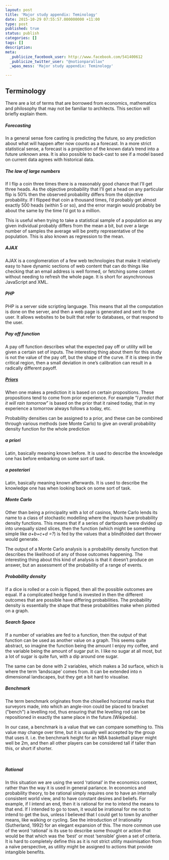 ```yaml
---
layout: post
title: 'Major study appendix: Teminology'
date: 2015-10-29 07:55:57.000000000 +11:00
type: post
published: true
status: publish
categories: []
tags: []
description:
meta:
  _publicize_facebook_user: http://www.facebook.com/541400612
  _publicize_twitter_user: "@notionparallax"
  _wpas_mess: 'Major study appendix: Teminology'

---
```

<p><!--more--></p>
<h2><a name="_Toc260017732"></a>Terminology</h2>
<p>There are a lot of terms that are borrowed from economics, mathematics and philosophy that may not be familiar to architects. This section will briefly explain them.</p>
<h5>Forecasting</h5>
<p>In a general sense fore casting is predicting the future, so any prediction about what will happen after now counts as a forecast. In a more strict statistical sense, a forecast is a projection of the known data’s trend into a future unknown area. It is also possible to back-cast to see if a model based on current data agrees with historical data.</p>
<h5>The law of large numbers</h5>
<p>If I flip a coin three times there is a reasonably good chance that I’ll get three heads. As the objective probability that I’ll get a head on any particular flip is 50% then the observed probability differs from the objective probability. If I flipped that coin a thousand times, I’d probably get almost exactly 500 heads (within 5 or so), and the error margin would probably be about the same by the time I’d got to a million.</p>
<p>This is useful when trying to take a statistical sample of a population as any given individual probably differs from the mean a bit, but over a large number of samples the average will be pretty representative of the population. This is also known as regression to the mean.</p>
<h5>AJAX</h5>
<p>AJAX is a conglomeration of a few web technologies that make it relatively easy to have dynamic sections of web content that can do things like checking that an email address is well formed, or fetching some content without needing to refresh the whole page. It is short for asynchronous JavaScript and XML.</p>
<h5>PHP</h5>
<p>PHP is a server side scripting language. This means that all the computation is done on the server, and then a web page is generated and sent to the user. It allows websites to be built that refer to databases, or that respond to the user.</p>
<h5>Pay off function</h5>
<p>A pay off function describes what the expected pay off or utility will be given a certain set of inputs. The interesting thing about them for this study is not the value of the pay off, but the shape of the curve. If it is steep in the critical region, then a small deviation in one’s calibration can result in a radically different payoff.</p>
<h5><a href="http://en.wikipedia.org/wiki/Prior_probability">Priors</a></h5>
<p>When one makes a prediction it is based on certain propositions. These propositions tend to come from prior experience. For example “<em>I predict that it will rain tomorrow</em>” is based on the prior that it rained today, that in my experience a tomorrow always follows a today, etc.</p>
<p>Probability densities can be assigned to a prior, and these can be combined through various methods (see Monte Carlo) to give an overall probability density function for the whole prediction</p>
<h5>a priori</h5>
<p>Latin, basically meaning known before. It is used to describe the knowledge one has before embarking on some sort of task.</p>
<h5>a posteriori</h5>
<p>Latin, basically meaning known afterwards. It is used to describe the knowledge one has when looking back on some sort of task.</p>
<h5>Monte Carlo</h5>
<p>Other than being a principality with a lot of casinos, Monte Carlo lends its name to a class of stochastic modelling where the inputs have probability density functions. This means that if a series of dartboards were divided up into unequally sized slices, then the function (which might be something simple like <em>a+b+c+d =?</em>) is fed by the values that a blindfolded dart thrower would generate.</p>
<p>The output of a Monte Carlo analysis is a probability density function that describes the likelihood of any of those outcomes happening. The interesting thing about this kind of analysis is that it doesn’t produce <em>an</em> answer, but an assessment of the probability of a range of events.</p>
<h5>Probability density</h5>
<p>If a dice is rolled or a coin is flipped, then all the possible outcomes are equal. If a complicated hedge fund is invested in then the different outcomes that are possible have differing probabilities. The probability density is essentially the shape that these probabilities make when plotted on a graph.</p>
<h5>Search Space</h5>
<p>If a number of variables are fed to a function, then the output of that function can be used as another value on a graph. This seems quite abstract, so imagine the function being the amount I enjoy my coffee, and the variable being the amount of sugar put in. I like no sugar at all most, but a lot of sugar is quite fun, with a dip around one sugar.</p>
<p>The same can be done with 2 variables, which makes a 3d surface, which is where the term ‘landscape’ comes from. It can be extended into n dimensional landscapes, but they get a bit hard to visualise.</p>
<h5>Benchmark</h5>
<p>The term benchmark originates from the chiselled horizontal marks that surveyors made, into which an angle-iron could be placed to bracket ("bench") a levelling rod, thus ensuring that the levelling rod can be repositioned in exactly the same place in the future.(Wikipedia).</p>
<p>In our case, a benchmark is a value that we can compare something to. This value may change over time, but it is usually well accepted by the group that uses it. i.e. the benchmark height for an NBA basketball player might well be 2m, and then all other players can be considered tall if taller than this, or short if shorter.</p>
<p><strong> </strong></p>
<h5>Rational</h5>
<p>In this situation we are using the word ‘rational’ in the economics context, rather than the way it is used in general parlance. In economics and probability theory, to be rational simply requires one to have an internally consistent world view, and to have constant desires and beliefs. For example, if I intend an end, then it is rational for me to intend the means to that end. If I intended to go to town, it would be irrational for me not to intend to get the bus, unless I believed that I could get to town by another means, like walking or cycling. See the introduction of Irrationality (Sutherland, 1992) for an elegant expansion of this. The more common use of the word ‘rational’ is its use to describe some thought or action that would be that which was the ‘best’ or most ‘sensible’ given a set of criteria. It is hard to completely define this as it is not strict utility maximisation from a naïve perspective, as utility might be assigned to actions that provide intangible benefits.</p>
